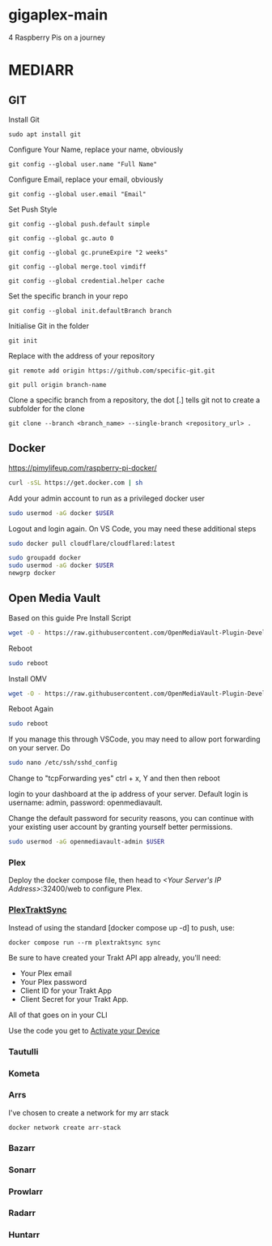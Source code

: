 # gigaplex-main
4 Raspberry Pis on a journey

# MEDIARR

## GIT
Install Git
```
sudo apt install git
```

Configure Your Name, replace your name, obviously
```
git config --global user.name "Full Name"
```
Configure Email, replace your email, obviously
```
git config --global user.email "Email"
```
Set Push Style
```
git config --global push.default simple
```
```
git config --global gc.auto 0
```
```
git config --global gc.pruneExpire "2 weeks"
```
```
git config --global merge.tool vimdiff
```
```
git config --global credential.helper cache
```
Set the specific branch in your repo
```
git config --global init.defaultBranch branch
```
Initialise Git in the folder
```
git init
```

Replace with the address of your repository
```
git remote add origin https://github.com/specific-git.git
```

```
git pull origin branch-name
```

Clone a specific branch from a repository, the dot [.] tells git not to create a subfolder for the clone
```
git clone --branch <branch_name> --single-branch <repository_url> .
```

## Docker
https://pimylifeup.com/raspberry-pi-docker/

```bash
curl -sSL https://get.docker.com | sh
```
Add your admin account to run as a privileged docker user
```bash
sudo usermod -aG docker $USER
```
Logout and login again.
On VS Code, you may need these additional steps
```bash
sudo docker pull cloudflare/cloudflared:latest
```
```bash
sudo groupadd docker
sudo usermod -aG docker $USER
newgrp docker
```



## Open Media Vault
Based on this guide
Pre Install Script
```bash
wget -O - https://raw.githubusercontent.com/OpenMediaVault-Plugin-Developers/installScript/master/preinstall | sudo bash
```
Reboot
```bash
sudo reboot
```
Install OMV
```bash
wget -O - https://raw.githubusercontent.com/OpenMediaVault-Plugin-Developers/installScript/master/install | sudo bash
```
Reboot Again
```bash
sudo reboot
```
If you manage this through VSCode, you may need to allow port forwarding on your server. Do
```bash
sudo nano /etc/ssh/sshd_config
```
Change to "tcpForwarding yes" ctrl + x, Y and then then reboot

login to your dashboard at the ip address of your server.
Default login is username: admin, password: openmediavault.

Change the default password for security reasons, you can continue with your existing user account by granting yourself better permissions.

```bash
sudo usermod -aG openmediavault-admin $USER
```



### Plex
Deploy the docker compose file, then head to *<Your Server's IP Address>*:32400/web to configure Plex.

### [PlexTraktSync](https://github.com/Taxel/PlexTraktSync)

Instead of using the standard [docker compose up -d] to push, use:

```docker
docker compose run --rm plextraktsync sync
```
Be sure to have created your Trakt API app already, you'll need:
* Your Plex email
* Your Plex password
* Client ID for your Trakt App
* Client Secret for your Trakt App. 

All of that goes on in your CLI

Use the code you get to [Activate your Device](https://github.com/Taxel/PlexTraktSync)

### Tautulli

### Kometa

### Arrs
I've chosen to create a network for my arr stack
```docker
docker network create arr-stack
```
### Bazarr
### Sonarr
### Prowlarr
### Radarr
### Huntarr